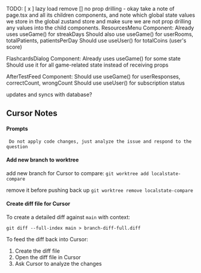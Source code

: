 TODO: 
[ x ] lazy load remove
[] no prop drilling - okay take a note of page.tsx and all its children components, and note which global state values we store in the global zustand store and make sure we are not prop drilling any values into the child components. 
ResourcesMenu Component:
Already uses useGame() for streakDays
Should also use useGame() for userRooms, totalPatients, patientsPerDay
Should use useUser() for totalCoins (user's score)

FlashcardsDialog Component:
Already uses useGame() for some state
Should use it for all game-related state instead of receiving props

AfterTestFeed Component:
Should use useGame() for userResponses, correctCount, wrongCount
Should use useUser() for subscription status

updates and syncs with database?


## Cursor Notes

#### Prompts
` Do not apply code changes, just analyze the issue and respond to the question`

#### Add new branch to worktree
add new branch for Cursor to compare: 
`git worktree add localstate-compare`

remove it before pushing back up 
`git worktree remove localstate-compare`

#### Create diff file for Cursor

To create a detailed diff against `main` with context:
```
git diff --full-index main > branch-diff-full.diff
```

To feed the diff back into Cursor:
1. Create the diff file
2. Open the diff file in Cursor
3. Ask Cursor to analyze the changes